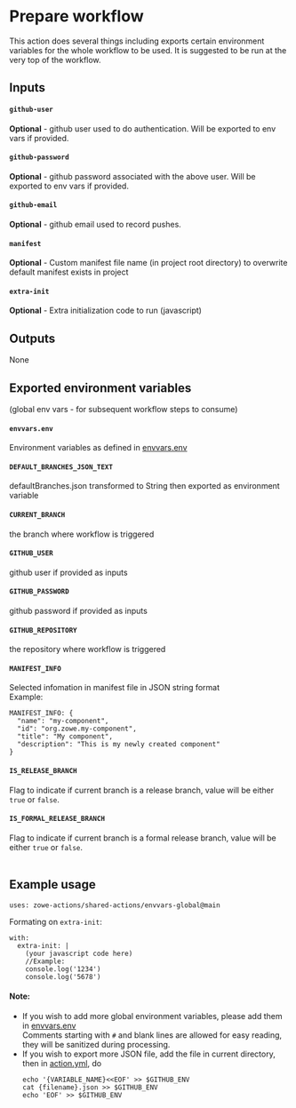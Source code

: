 # Prepare workflow

This action does several things including exports certain environment variables for the whole workflow to be used. It is suggested to be run at the very top of the workflow.

## Inputs
#### `github-user`
**Optional** - github user used to do authentication. Will be exported to env vars if provided.
#### `github-password`
**Optional** - github password associated with the above user. Will be exported to env vars if provided.
#### `github-email`
**Optional** - github email used to record pushes.
#### `manifest`
**Optional** - Custom manifest file name (in project root directory) to overwrite default manifest exists in project
#### `extra-init`
**Optional** - Extra initialization code to run (javascript)

## Outputs
None

## Exported environment variables 
(global env vars - for subsequent workflow steps to consume)
#### `envvars.env`
Environment variables as defined in [envvars.env](./envvars.env)
#### `DEFAULT_BRANCHES_JSON_TEXT`
defaultBranches.json transformed to String then exported as environment variable
#### `CURRENT_BRANCH` 
the branch where workflow is triggered
#### `GITHUB_USER` 
github user if provided as inputs
#### `GITHUB_PASSWORD` 
github password if provided as inputs
#### `GITHUB_REPOSITORY` 
the repository where workflow is triggered
#### `MANIFEST_INFO` 
Selected infomation in manifest file in JSON string format <br />
Example:
```
MANIFEST_INFO: {
  "name": "my-component",
  "id": "org.zowe.my-component",
  "title": "My component",
  "description": "This is my newly created component"
}
```
#### `IS_RELEASE_BRANCH`
Flag to indicate if current branch is a release branch, value will be either `true` or `false`.
#### `IS_FORMAL_RELEASE_BRANCH`
Flag to indicate if current branch is a formal release branch, value will be either `true` or `false`.
<br /><br />

## Example usage
```
uses: zowe-actions/shared-actions/envvars-global@main
```
Formating on `extra-init`:
```
with:
  extra-init: |
    (your javascript code here)
    //Example:
    console.log('1234')
    console.log('5678') 
```
#### Note:
- If you wish to add more global environment variables, please add them in [envvars.env](./envvars.env)\
  Comments starting with `#` and blank lines are allowed for easy reading, they will be sanitized during processing.
- If you wish to export more JSON file, add the file in current directory, then in [action.yml](./action.yml), do
  ```
  echo '{VARIABLE_NAME}<<EOF' >> $GITHUB_ENV
  cat {filename}.json >> $GITHUB_ENV
  echo 'EOF' >> $GITHUB_ENV
  ```
